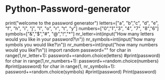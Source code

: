 # Python-Password-generator
print("welcome to the password generator")
letters=["a", "b","c", "d", "e", "f", "h", "i", "j", "l", "o", "r", "t", "y"]
numbers=["0","1","3", "4", "7", "8","6"]
symbols=["&","$","#", "@","!","*"]
nr_letter=int(input("How many letters would you like in your password?\n"))
nr_symbols=int(input("how many symbols you would like?\n"))
nr_numbers=int(input("how many numbers would you like?\n"))
import random
password=""
for char in range(1,nr_letter+1):
    password+=random.choice(letters)
    #print(password)
for char in range(1,nr_numbers+1):
    password+=random.choice(numbers)
    #print(password)
for char in range(1, nr_symbols+1):
    password+=random.choice(symbols)
    #print(password)
Print(password)
